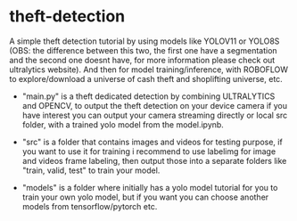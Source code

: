 # theft-detection

A simple theft detection tutorial by using models like YOLOV11 or YOLO8S (OBS: the difference between this two, the first one have a segmentation and the second one doesnt have, for more information please check out ultralytics website). And then for model training/inference, with ROBOFLOW to explore/download a universe of cash theft and shoplifting universe, etc.

- "main.py" is a theft dedicated detection by combining ULTRALYTICS and OPENCV, to output the theft detection on your device camera if you have interest you can output your camera streaming directly or local src folder, with a trained yolo model from the model.ipynb.

- "src" is a folder that contains images and videos for testing purpose, if you want to use it for training i recommend to use labelimg for image and videos frame labeling, then output those into a separate folders like "train, valid, test" to train your model.

- "models" is a folder where initially has a yolo model tutorial for you to train your own yolo model, but if you want you can choose another models from tensorflow/pytorch etc.